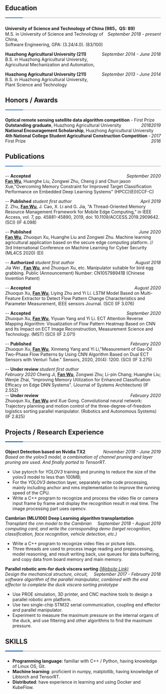 ## Education ![](./split.png)
**University of Science and Technology of China (985，QS: 89)**  <span style="float:right" face="italic"> *September 2018 - present* </span> <br> M.S. in University of Science and Technology of China, <br> Software Engineering, GPA: (3.24/4.0).  (83/100)

**Huazhong Agricultural University (211)** <span style="float:right" face="italic"> *September 2014 - June 2018* </span> <br> B.S. in Huazhong Agricultural University, <br> Agricultural Mechanization and Automation,

**Huazhong Agricultural University (211)** <span style="float:right" face="italic"> *September 2013 - June 2014* </span> <br>  B.S. in Huazhong Agricultural University, <br> Plant Science and Technology

<span style="float:right" face="italic"> </span>



## Honors / Awards ![](./split.png)

**Optical remote sensing satellite data algorithm competition** - First Prize <span style="float:right" face="italic"> *2019* </span>
<br>
**Outstanding graduate**, Huazhong Agricultural University <span style="float:right" face="italic"> *2018* </span>
<br>
**National Encouragement Scholarship**, Huazhong Agricultural University <span style="float:right" face="italic"> *2017* </span>
<br>
**4th National College Student Agricultural Construction Competition** - First Prize <span style="float:right" face="italic"> *2016* </span>


## Publications  ![](./split.png)
-- **Accepted**  <span style="float:right" face="italic"> *September 2020* </span> <br>
**<u>Fan Wu</u>**, Huanghe Liu, Zongwei Zhu, Cheng ji and Chun jason Xue,"Overcoming Memory Constraint for Improved Target Classification Performance on Embedded Deep Learning Systems"
(HPCC)(EI)(CCF-C)


-- **Published** *student first author* <span style="float:right" face="italic"> *April  2019* </span> <br>
Z. Zhu, **<u>Fan Wu</u>**, J. Cao, X. Li and G. Jia, "A Thread-Oriented Memory Resource Management Framework for Mobile Edge Computing," in IEEE Access, vol. 7, pp. 45881-45890, 2019, doi: 10.1109/ACCESS.2019.2909642. (SCI) (IF 4.098)

-- **Published**  <span style="float:right" face="italic"> *June 2020* </span> <br>
**<u>Fan Wu</u>**, Zhuoqun Xu, Huanghe Liu and Zongwei Zhu. Machine learning agricultural application based on the secure edge computing platform. // 3rd International Conference on Machine Learning for Cyber Security (ML4CS 2020) (EI)


-- **Authorized**  *student first author* <span style="float:right" face="italic"> *August 2018* </span> <br>
Jia Wei , **<u>Fan Wu</u>**, and Zhuoqun Xu, etc. Manipulator suitable for bird egg grabbing. Public (Announcement) Number: CN105798941B (Chinese Invention Patent) 

-- **Accepted**  <span style="float:right" face="italic"> *August 2020* </span> <br>
Zhuoqun Xu, **<u>Fan Wu</u>**, Liying Zhu and Yi Li. LSTM Model Based on Multi-Feature Extractor to Detect Flow Pattern Change Characteristics and Parameter Measurement, IEEE sensors Journal. (SCI) (IF 3.076) 

-- **Accepted**  <span style="float:right" face="italic"> *September 2020* </span> <br>
Zhuoqun Xu, **<u>Fan Wu</u>**, Yiyuan Yang and Yi Li. ECT Attention Reverse Mapping Algorithm: Visualization of Flow Pattern Heatmap Based on CNN and Its Impact on ECT Image Reconstruction, Measurement Science and Technology. (MST) (SCI) (IF 2.071)  

-- **Published**  <span style="float:right" face="italic"> *February  2020* </span> <br>
Zhuoqun Xu, **<u>Fan Wu</u>**, Xinmeng Yang and Yi Li,"Measurement of Gas-Oil Two-Phase
Flow Patterns by Using CNN Algorithm Based on Dual ECT Sensors with Venturi
Tube." Sensors, 2020, 20(4): 1200. (SCI) (IF 3.275)  

-- **Under review**  *student first author* <span style="float:right" face="italic"> *February 2020* 
Cheng Ji, **<u>Fan Wu</u>**, Zongwei Zhu; Li-pin Chang; Huanghe Liu; Wenjie Zhai, "Improving Memory Utilization for Enhanced Classification Efficacy on Edge DNN Systems". (Journal of Systems Architecture) (IF 2.552)



-- **Under review**  <span style="float:right" face="italic"> *February 2020* </span> <br>
Zhuoqun Xu, **<u>Fan Wu</u>** and Xue Gong. Convolutional neural network: Trajectory planning and motion control of the three-degree-of-freedom logistics sorting parallel manipulator. (Robotics and Autonomous Systems) (IF 2.825)     

## Projects / Research Experience ![](./split.png)
**Object Detection based on Nvidia TX2** <span style="float:right" face="italic"> *November 2018 - June 2019* </span> <br>
*Based on the yolov3 model, a combination of channel pruning and layer pruning are used. And finally ported to TensorRT.* <br>

* Use pytorch for *YOLOV3* training and pruning to reduce the size of the yolov3 model to less than 100MB;
* For the *YOLOV3* detection layer, separately write code processing, mainly including anchor and nms implementation to improve the running speed of the CPU.
* Write a C++ program to recognize and process the video file or camera input frame by frame and display the recognition result in real time. The image processing part uses opencv.

**Cambrian (MLU100) Deep Learning algorithm transplantation** <span style="float:right" face="italic"> *September 2018 - August 2019* </span>  <br>
*Transplant the cnn model to the Cambrian computing card, and write the corresponding demo (target recognition, classification, face recognition, vehicle detection, etc.)*  <br>

*  Write a C++ program to recognize video files or picture lists.
*  Three threads are used to process image reading and preprocessing, model reasoning, and result writing back, use queues for data buffering, and copy data from board memory and main memory.


**Parallel robotic arm-for duck viscera sorting** [*(Website Link)*](https://github.com/xufanzuo/Graduation-Project-Visceral-sorting) <span style="float:right" face="italic"> *September 2017 - February 2018* </span>  <br>
*Design the mechanical structure, circuit, software algorithm of the parallel manipulator, combined with the end effector to complete the duck viscera sorting prototype*  <br>

*  Use PROE simulation, 3D printer, and CNC machine tools to design a parallel robotic arm platform.
*  Use two single-chip STM32 serial communication, coupling end effector and parallel manipulator.
*  Experiment to measure the maximum pressure on the internal organs of the duck, and use filtering and other algorithms to find the maximum pressure.


## SKILLS ![](./split.png)
* **Programming language**: familiar with C++ / Python, having knowledge of Linux OS, Git.
* **Machine learning**: proficient in numpy, matplotlib, having knowledge of Libtorch and TensorRT.
* **Distributed**: have experience in learning and using Docker and KubeFlow.













